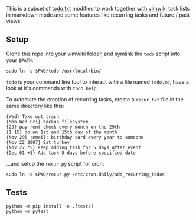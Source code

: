This is a subset of [todo.txt](http://todotxt.org/) modified to work together with [vimwiki](https://vimwiki.github.io/) task lists in markdown mode and some features like recurring tasks and future / past views.

## Setup
Clone this repo into your vimwiki folder, and symlink the `todo` script into your `$PATH`:

```
sudo ln -s $PWD/todo /usr/local/bin/
```

`todo` is your command line tool to interact with a file named `todo.md`, have a look at it's commands with `todo help`.


To automate the creation of recurring tasks, create a `recur.txt` file in the same directory like this:
```
{Wed} Take out trash
{Mon Wed Fri} backup filesystem
{29} pay rent check every month on the 29th
{1 15} do on 1st and 15th day of the month
{Nov 29} :email: birthday card every year to someone
{Nov 22 2007} Eat turkey
{Nov 27 *5} Keep adding task for 5 days after event
{Dec 01 +3} Add task 5 days before specified date
```
...and setup the `recur.py` script for cron:
```
sudo ln -s $PWD/recur.py /etc/cron.daily/add_recurring_todos
```

## Tests
```
python -m pip install -e .[tests]
python -m pytest
```
